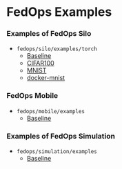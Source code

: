 # FedOps Examples



### Examples of FedOps Silo
- `fedops/silo/examples/torch`
    - [Baseline](https://github.com/gachon-CCLab/FedOps/tree/main/silo/examples/torch)
    - [CIFAR100](https://github.com/gachon-CCLab/FedOps/tree/main/silo/examples/torch/CIFAR100)
    - [MNIST](https://github.com/gachon-CCLab/FedOps/tree/main/silo/examples/torch/MNIST)
    - [docker-mnist](https://github.com/gachon-CCLab/FedOps/tree/main/silo/examples/torch/docker-mnist)


### FedOps Mobile
- `fedops/mobile/examples`
    - [Baseline](https://github.com/gachon-CCLab/FedOps/tree/main/mobile/examples)

### Examples of FedOps Simulation
- `fedops/simulation/examples`
    - [Baseline](https://github.com/gachon-CCLab/FedOps/tree/main/simulation/examples)